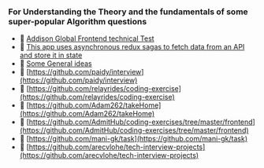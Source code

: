 ### For Understanding the Theory and the fundamentals of some super-popular Algorithm questions

- :link: [Addison Global Frontend technical Test ](https://github.com/addisonglobal/frontend-technical-test)
- :link: [This app uses asynchronous redux sagas to fetch data from
  an API and store it in state](https://codesandbox.io/s/github/JordanWinslow/react-router-redux-saga/tree/master/?fontsize=14&hidenavigation=1&theme=dark&view=preview)
- :link: [Some General ideas](https://www.reddit.com/r/javascript/comments/4fh7x1/looking_for_some_take_home_assignment_ideas_for/)
- :link: [https://github.com/paidy/interview](https://github.com/paidy/interview)
- :link: [https://github.com/relayrides/coding-exercise](https://github.com/relayrides/coding-exercise)
- :link: [https://github.com/Adam262/takeHome](https://github.com/Adam262/takeHome)
- :link: [https://github.com/AdmitHub/coding-exercises/tree/master/frontend](https://github.com/AdmitHub/coding-exercises/tree/master/frontend)
- :link: [https://github.com/mani-gk/task](https://github.com/mani-gk/task)
- :link: [https://github.com/arecvlohe/tech-interview-projects](https://github.com/arecvlohe/tech-interview-projects)
